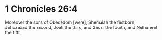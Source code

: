 # 1 Chronicles 26:4

Moreover the sons of Obededom [were], Shemaiah the firstborn, Jehozabad the second, Joah the third, and Sacar the fourth, and Nethaneel the fifth,